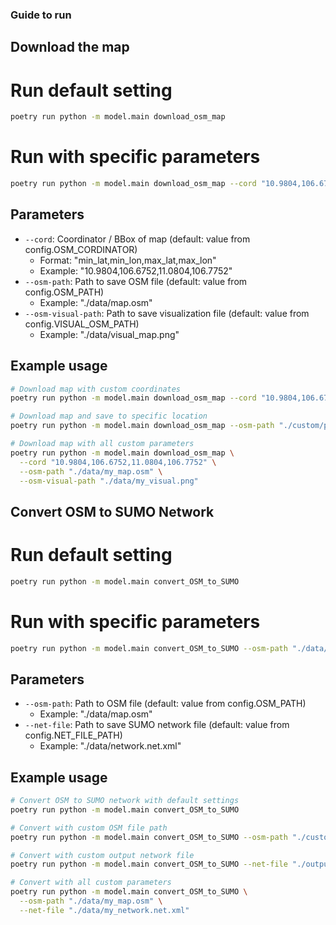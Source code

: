 ### Guide to run
## Download the map
# Run default setting
```bash
poetry run python -m model.main download_osm_map
```

# Run with specific parameters
```bash
poetry run python -m model.main download_osm_map --cord "10.9804,106.6752,11.0804,106.7752" --osm-path "./data/map.osm" --osm-visual-path "./data/visual_map.png"
```

## Parameters
- `--cord`: Coordinator / BBox of map (default: value from config.OSM_CORDINATOR)
  - Format: "min_lat,min_lon,max_lat,max_lon"
  - Example: "10.9804,106.6752,11.0804,106.7752"
- `--osm-path`: Path to save OSM file (default: value from config.OSM_PATH)
  - Example: "./data/map.osm"
- `--osm-visual-path`: Path to save visualization file (default: value from config.VISUAL_OSM_PATH)
  - Example: "./data/visual_map.png"

## Example usage
```bash
# Download map with custom coordinates
poetry run python -m model.main download_osm_map --cord "10.9804,106.6752,11.0804,106.7752"

# Download map and save to specific location
poetry run python -m model.main download_osm_map --osm-path "./custom/path/map.osm"

# Download map with all custom parameters
poetry run python -m model.main download_osm_map \
  --cord "10.9804,106.6752,11.0804,106.7752" \
  --osm-path "./data/my_map.osm" \
  --osm-visual-path "./data/my_visual.png"
```

## Convert OSM to SUMO Network
# Run default setting
```bash
poetry run python -m model.main convert_OSM_to_SUMO
```
# Run with specific parameters
```bash
poetry run python -m model.main convert_OSM_to_SUMO --osm-path "./data/map.osm" --net-file "./data/network.net.xml"
```
## Parameters
- `--osm-path`: Path to OSM file (default: value from config.OSM_PATH)
  - Example: "./data/map.osm"
- `--net-file`: Path to save SUMO network file (default: value from config.NET_FILE_PATH)
  - Example: "./data/network.net.xml"
## Example usage
```bash
# Convert OSM to SUMO network with default settings
poetry run python -m model.main convert_OSM_to_SUMO

# Convert with custom OSM file path
poetry run python -m model.main convert_OSM_to_SUMO --osm-path "./custom/map.osm"

# Convert with custom output network file
poetry run python -m model.main convert_OSM_to_SUMO --net-file "./output/my_network.net.xml"

# Convert with all custom parameters
poetry run python -m model.main convert_OSM_to_SUMO \
  --osm-path "./data/my_map.osm" \
  --net-file "./data/my_network.net.xml"
```